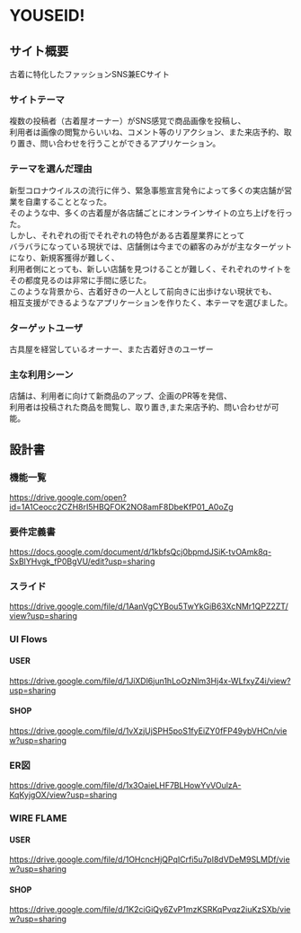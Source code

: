 # YOUSEID!

## サイト概要
古着に特化したファッションSNS兼ECサイト

### サイトテーマ
複数の投稿者（古着屋オーナー）がSNS感覚で商品画像を投稿し、<br>
利用者は画像の閲覧からいいね、コメント等のリアクション、また来店予約、取り置き、問い合わせを行うことができるアプリケーション。

### テーマを選んだ理由
新型コロナウイルスの流行に伴う、緊急事態宣言発令によって多くの実店舗が営業を自粛することとなった。<br>
そのような中、多くの古着屋が各店舗ごとにオンラインサイトの立ち上げを行った。<br>
しかし、それぞれの街でそれぞれの特色がある古着屋業界にとって<br>
バラバラになっている現状では、店舗側は今までの顧客のみがが主なターゲットになり、新規客獲得が難しく、<br>
利用者側にとっても、新しい店舗を見つけることが難しく、それぞれのサイトをその都度見るのは非常に手間に感じた。<br>
このような背景から、古着好きの一人として前向きに出歩けない現状でも、<br>
相互支援ができるようなアプリケーションを作りたく、本テーマを選びました。

### ターゲットユーザ
古具屋を経営しているオーナー、また古着好きのユーザー

### 主な利用シーン
店舗は、利用者に向けて新商品のアップ、企画のPR等を発信、<br>
利用者は投稿された商品を閲覧し、取り置き,また来店予約、問い合わせが可能。
<br>
## 設計書
### 機能一覧
<https://drive.google.com/open?id=1A1Ceocc2CZH8rI5HBQFOK2NO8amF8DbeKfP01_A0oZg>

### 要件定義書
<https://docs.google.com/document/d/1kbfsQcj0bpmdJSiK-tvOAmk8q-SxBlYHvgk_fP0BgVU/edit?usp=sharing>

### スライド
<https://drive.google.com/file/d/1AanVgCYBou5TwYkGiB63XcNMr1QPZ2ZT/view?usp=sharing>

### UI Flows
#### USER
<https://drive.google.com/file/d/1JiXDl6jun1hLoOzNlm3Hj4x-WLfxyZ4i/view?usp=sharing>
#### SHOP
<https://drive.google.com/file/d/1vXzjUjSPH5poS1fyEiZY0fFP49ybVHCn/view?usp=sharing>

### ER図
<https://drive.google.com/file/d/1x3OaieLHF7BLHowYvVOulzA-KqKyjgOX/view?usp=sharing>

### WIRE FLAME
#### USER
<https://drive.google.com/file/d/1OHcncHjQPqICrfi5u7pI8dVDeM9SLMDf/view?usp=sharing>
#### SHOP
<https://drive.google.com/file/d/1K2ciGiQy6ZvP1mzKSRKqPvqz2iuKzSXb/view?usp=sharing>
